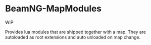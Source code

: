 # BeamNG-MapModules

WIP

Provides lua modules that are shipped together with a map. They are autoloaded as root extensions and auto unloaded on map change.